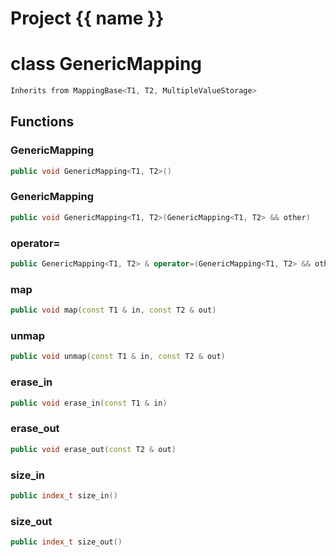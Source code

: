 <script setup>
import {useRoute} from 'vitepress'
const {path} = useRoute()
const tokens = path.split('/')
const words = tokens[2].split('-');
for (let i = 0; i < words.length; i++) {
    words[i] = words[i].charAt(0).toUpperCase() + words[i].slice(1);
    words[i] = words[i].replace('geode', 'Geode')
}
const name = words.join('-');
</script>
# Project {{ name }}

# class GenericMapping


```cpp
Inherits from MappingBase<T1, T2, MultipleValueStorage>
```



## Functions

### GenericMapping

```cpp
public void GenericMapping<T1, T2>()
```


### GenericMapping

```cpp
public void GenericMapping<T1, T2>(GenericMapping<T1, T2> && other)
```


### operator=

```cpp
public GenericMapping<T1, T2> & operator=(GenericMapping<T1, T2> && other)
```


### map

```cpp
public void map(const T1 & in, const T2 & out)
```


### unmap

```cpp
public void unmap(const T1 & in, const T2 & out)
```


### erase_in

```cpp
public void erase_in(const T1 & in)
```


### erase_out

```cpp
public void erase_out(const T2 & out)
```


### size_in

```cpp
public index_t size_in()
```


### size_out

```cpp
public index_t size_out()
```




